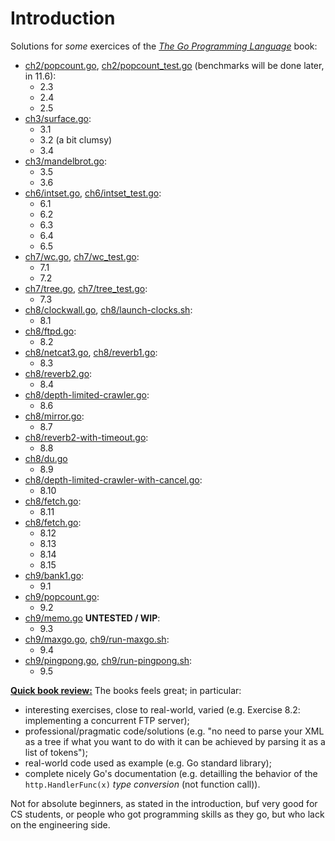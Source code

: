 # Introduction

Solutions for *some* exercices of the [*The Go Programming Language*][gopl] book:

  - [ch2/popcount.go][gh-mb-gopl-ch2/popcount.go],
  [ch2/popcount_test.go][gh-mb-gopl-ch2/popcount_test.go]
  (benchmarks will be done later, in 11.6):
    - 2.3
    - 2.4
    - 2.5
  - [ch3/surface.go][gh-mb-gopl-ch3/surface.go]:
    - 3.1
    - 3.2 (a bit clumsy)
    - 3.4
  - [ch3/mandelbrot.go][gh-mb-gopl-ch3/mandelbrot.go]:
    - 3.5
    - 3.6
  - [ch6/intset.go][gh-mb-gopl-ch6/intset.go],
  [ch6/intset_test.go][gh-mb-gopl-ch6/intset_test.go]:
    - 6.1
    - 6.2
    - 6.3
    - 6.4
    - 6.5
  - [ch7/wc.go][gh-mb-gopl-ch7/wc.go], [ch7/wc_test.go][gh-mb-gopl-ch7/wc_test.go]:
    - 7.1
    - 7.2
  - [ch7/tree.go][gh-mb-gopl-ch7/tree.go], [ch7/tree_test.go][gh-mb-gopl-ch7/tree_test.go]:
    - 7.3
  - [ch8/clockwall.go][gh-mb-gopl-ch8/clockwall.go],
  [ch8/launch-clocks.sh][gh-mb-gopl-ch8/launch-clocks.sh]:
    - 8.1
  - [ch8/ftpd.go][gh-mb-gopl-ch8/ftpd.go]:
    - 8.2
  - [ch8/netcat3.go][gh-mb-gopl-ch8/netcat3.go],
   [ch8/reverb1.go][gh-mb-gopl-ch8/reverb1.go]:
    - 8.3
  - [ch8/reverb2.go][gh-mb-gopl-ch8/reverb2.go]:
    - 8.4
  - [ch8/depth-limited-crawler.go][gh-mb-gopl-ch8/depth-limited-crawler.go]:
    - 8.6
  - [ch8/mirror.go][gh-mb-gopl-ch8/mirror.go]:
    - 8.7
  - [ch8/reverb2-with-timeout.go][gh-mb-gopl-ch8/reverb2-with-timeout.go]:
    - 8.8
  - [ch8/du.go][gh-mb-gopl-ch8/du.go]
    - 8.9
  - [ch8/depth-limited-crawler-with-cancel.go][gh-mb-gopl-ch8/depth-limited-crawler-with-cancel.go]:
    - 8.10
  - [ch8/fetch.go][gh-mb-gopl-ch8/fetch.go]:
    - 8.11
  - [ch8/fetch.go][gh-mb-gopl-ch8/chat.go]:
    - 8.12
    - 8.13
    - 8.14
    - 8.15
  - [ch9/bank1.go][gh-mb-gopl-ch9/bank1.go]:
    - 9.1
  - [ch9/popcount.go][gh-mb-gopl-ch9/popcount.go]:
    - 9.2
  - [ch9/memo.go][gh-mb-gopl-ch9/memo.go] **UNTESTED / WIP**:
    - 9.3
  - [ch9/maxgo.go][gh-mb-gopl-ch9/maxgo.go],
  [ch9/run-maxgo.sh][gh-mb-gopl-ch9/run-maxgo.sh]:
    - 9.4
  - [ch9/pingpong.go][gh-mb-gopl-ch9/pingpong.go],
  [ch9/run-pingpong.sh][gh-mb-gopl-ch9/run-pingpong.sh]:
    - 9.5

**<u>Quick book review:</u>** The books feels great; in particular:

  - interesting exercises, close to real-world, varied (e.g.
  Exercise 8.2: implementing a concurrent FTP server);
  - professional/pragmatic code/solutions (e.g. "no need to parse
  your XML as a tree if what you want to do with it can be achieved by
  parsing it as a list of tokens");
  - real-world code used as example (e.g. Go standard library);
  - complete nicely Go's documentation (e.g. detailling the behavior of the
  ``http.HandlerFunc(x)`` *type conversion* (not function call)).

Not for absolute beginners, as stated in the introduction, buf very
good for CS students, or people who got programming skills as they go,
but who lack on the engineering side.

<!--

3.3:
	probably, compute the derivative to determine peeks & valleys;
	not sure how to get the proportionality correct from there to grab
	correct blue<->red gradients (isn't the derivative too local?)
	Maybe there's a clever approach, e.g. from the deformation of the
	polygons?

Eventually:
	7.4 / 7.5 : p194

	p204: subtle bits regarding interfaces containing a nil pointer;
	would be nice to clarify all those things with proper "memory diagrams".
-->

[gopl]: https://www.gopl.io/

[gh-mb-gopl-ch2/popcount.go]: https://github.com/mbivert/gopl/blob/master/ch2/popcount.go
[gh-mb-gopl-ch2/popcount_test.go]: https://github.com/mbivert/gopl/blob/master/ch2/popcount_test.go

[gh-mb-gopl-ch3/surface.go]: https://github.com/mbivert/gopl/blob/master/ch3/surface.go

[gh-mb-gopl-ch3/mandelbrot.go]: https://github.com/mbivert/gopl/blob/master/ch3/mandelbrot.go

[gh-mb-gopl-ch6/intset.go]: https://github.com/mbivert/gopl/blob/master/ch6/intset.go
[gh-mb-gopl-ch6/intset_test.go]: https://github.com/mbivert/gopl/blob/master/ch6/intset_test.go

[gh-mb-gopl-ch7/wc.go]: https://github.com/mbivert/gopl/blob/master/ch7/wc.go
[gh-mb-gopl-ch7/wc_test.go]: https://github.com/mbivert/gopl/blob/master/ch7/wc_test.go

[gh-mb-gopl-ch7/tree.go]: https://github.com/mbivert/gopl/blob/master/ch7/tree.go
[gh-mb-gopl-ch7/tree_test.go]: https://github.com/mbivert/gopl/blob/master/ch7/tree_test.go

[gh-mb-gopl-ch8/clockwall.go]: https://github.com/mbivert/gopl/blob/master/ch8/clockwall.go
[gh-mb-gopl-ch8/launch-clocks.sh]: https://github.com/mbivert/gopl/blob/master/ch8/launch-clocks.sh

[gh-mb-gopl-ch8/ftpd.go]: https://github.com/mbivert/gopl/blob/master/ch8/ftpd.go

[gh-mb-gopl-ch8/netcat3.go]: https://github.com/mbivert/gopl/blob/master/ch8/netcat3.go
[gh-mb-gopl-ch8/reverb1.go]: https://github.com/mbivert/gopl/blob/master/ch8/reverb1.go

[gh-mb-gopl-ch8/reverb2.go]: https://github.com/mbivert/gopl/blob/master/ch8/reverb2.go

[gh-mb-gopl-ch8/depth-limited-crawler.go]: https://github.com/mbivert/gopl/blob/master/ch8/depth-limited-crawler.go

[gh-mb-gopl-ch8/mirror.go]: https://github.com/mbivert/gopl/blob/master/ch8/mirror.go

[gh-mb-gopl-ch8/reverb2-with-timeout.go]: https://github.com/mbivert/gopl/blob/master/ch8/reverb2-with-timeout.go

[gh-mb-gopl-ch8/du.go]: https://github.com/mbivert/gopl/blob/master/ch8/du.go

[gh-mb-gopl-ch8/depth-limited-crawler-with-cancel.go]: https://github.com/mbivert/gopl/blob/master/ch8/depth-limited-crawler-with-cancel.go

[gh-mb-gopl-ch8/fetch.go]: https://github.com/mbivert/gopl/blob/master/ch8/fetch.go

[gh-mb-gopl-ch8/chat.go]: https://github.com/mbivert/gopl/blob/master/ch8/chat.go

[gh-mb-gopl-ch9/bank1.go]: https://github.com/mbivert/gopl/blob/master/ch9/bank1.go

[gh-mb-gopl-ch9/popcount.go]: https://github.com/mbivert/gopl/blob/master/ch9/popcount.go

[gh-mb-gopl-ch9/memo.go]: https://github.com/mbivert/gopl/blob/master/ch9/memo.go

[gh-mb-gopl-ch9/maxgo.go]: https://github.com/mbivert/gopl/blob/master/ch9/maxgo.go
[gh-mb-gopl-ch9/run-maxgo.sh]: https://github.com/mbivert/gopl/blob/master/ch9/run-maxgo.sh

[gh-mb-gopl-ch9/pingpong.go]:  https://github.com/mbivert/gopl/blob/master/ch9/pingpong.go
[gh-mb-gopl-ch9/run-pingpong.sh]: https://github.com/mbivert/gopl/blob/master/ch9/run-pingpong.sh